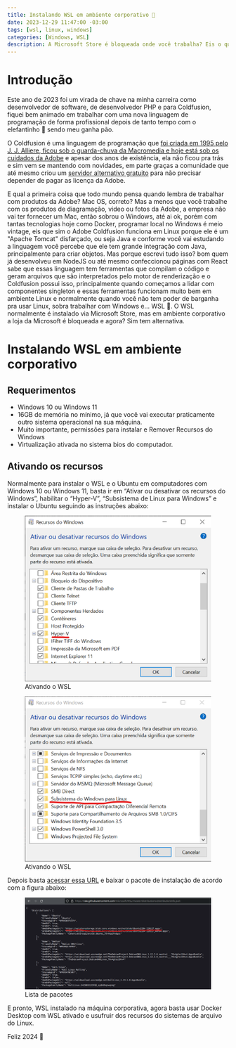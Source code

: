```yaml
---
title: Instalando WSL em ambiente corporativo 🐧
date: 2023-12-29 11:47:00 -03:00
tags: [wsl, linux, windows]
categories: [Windows, WSL]
description: A Microsoft Store é bloqueada onde você trabalha? Eis o que fazer
---
```


# Introdução

Este ano de 2023 foi um virada de chave na minha carreira como desenvolvedor de software, de desenvolvedor PHP e para Coldfusion, fiquei bem animado em trabalhar com uma nova linguagem de programação de forma profissional depois de tanto tempo com o elefantinho 🐘 sendo meu ganha pão.

O Coldfusion é uma linguagem de programação que [foi criada em 1995 pelo J. J. Alliere, ficou sob o guarda-chuva da Macromedia e hoje está sob os cuidados da Adobe](https://www.adobe.com/products/coldfusion-family.html "Adobe Coldfusion") e apesar dos anos de existência, ela não ficou pra trás e sim vem se mantendo com novidades, em parte graças a comunidade que até mesmo criou um [servidor alternativo gratuito](https://www.lucee.org/ "Lucee") para não precisar depender de pagar as licença da Adobe.

E qual a primeira coisa que todo mundo pensa quando lembra de trabalhar com produtos da Adobe? Mac OS, correto? Mas a menos que você trabalhe com os produtos de diagramação, video ou fotos da Adobe, a empresa não vai ter fornecer um Mac, então sobrou o Windows, até ai ok, porém com tantas tecnologias hoje como Docker, programar local no Windows é meio vintage, eis que sim o Adobe Coldfusion funciona em Linux porque ele é um "Apache Tomcat" disfarçado, ou seja Java e conforme você vai estudando a linguagem você percebe que ele tem grande integração com Java, principalmente para criar objetos. Mas porque escrevi tudo isso? bom quem já desenvolveu em NodeJS ou até mesmo confeccionou páginas com React sabe que essas linguagem tem ferramentas que compilam o código e geram arquivos que são interpretados pelo motor de renderização e o Coldfusion possui isso, principalmente quando começamos a lidar com componentes singleton e essas ferramentas funcionam muito bem em ambiente Linux e normalmente quando você não tem poder de barganha pra usar Linux, sobra trabalhar com Windows e... WSL 🐧. O WSL normalmente é instalado via Microsoft Store, mas em ambiente corporativo a loja da Microsoft é bloqueada e agora? Sim tem alternativa.

# Instalando WSL em ambiente corporativo
## Requerimentos

* Windows 10 ou Windows 11 
* 16GB de memória no mínimo, já que você vai executar praticamente outro sistema operacional na sua máquina. 
* Muito importante, permissões para instalar e Remover Recursos do Windows
* Virtualização ativada no sistema bios do computador.

## Ativando os recursos

Normalmente para instalar o WSL e o Ubuntu em computadores com Windows 10 ou Windows 11, basta ir em “Ativar ou desativar os recursos do Windows”, habilitar o “Hyper-V”, “Subsistema de Linux para Windows” e instalar o Ubuntu seguindo as instruções abaixo:

<figure>
    <img src="/web/instalando-o-wsl-no-trabalho/1.png" alt="Ativando o WSL">
    <figcaption>Ativando o WSL</figcaption>
</figure>

<figure>
    <img src="/web/instalando-o-wsl-no-trabalho/2.png" alt="Ativando o WSL">
    <figcaption>Ativando o WSL</figcaption>
</figure>

Depois basta [acessar essa URL](https://raw.githubusercontent.com/microsoft/WSL/master/distributions/DistributionInfo.json "Microsoft WSL") e baixar o pacote de instalação de acordo com a figura abaixo:

<figure>
    <img src="/web/instalando-o-wsl-no-trabalho/3.png" alt="Lista de pacotes">
    <figcaption>Lista de pacotes</figcaption>
</figure>

E pronto, WSL instalado na máquina corporativa, agora basta usar Docker Desktop com WSL ativado e usufruir dos recursos do sistemas de arquivo do Linux.

Feliz 2024 🍾
